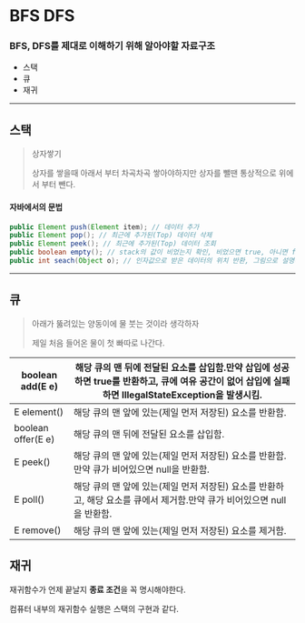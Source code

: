 # BFS DFS

### BFS, DFS를 제대로 이해하기 위해 알아야할 자료구조

* 스택
* 큐
* 재귀

------



## 스택

> 상자쌓기
>
> 상자를 쌓을때 아래서 부터 차곡차곡 쌓아야하지만 상자를 뺄땐 통상적으로 위에서 부터 뺀다. 



#### 자바에서의 문법

~~~java
public Element push(Element item); // 데이터 추가
public Element pop(); // 최근에 추가된(Top) 데이터 삭제
public Element peek(); // 최근에 추가된(Top) 데이터 조회
public boolean empty(); // stack의 값이 비었는지 확인, 비었으면 true, 아니면 false
public int seach(Object o); // 인자값으로 받은 데이터의 위치 반환, 그림으로 설명하겠음
~~~



------



## 큐

> 아래가 뚫려있는 양동이에 물 붓는 것이라 생각하자
>
> 제일 처음 들어온 물이 첫 빠따로 나간다.



| boolean add(E e)   | 해당 큐의 맨 뒤에 전달된 요소를 삽입함.만약 삽입에 성공하면 true를 반환하고, 큐에 여유 공간이 없어 삽입에 실패하면 IllegalStateException을 발생시킴. |
| ------------------ | ------------------------------------------------------------ |
| E element()        | 해당 큐의 맨 앞에 있는(제일 먼저 저장된) 요소를 반환함.      |
| boolean offer(E e) | 해당 큐의 맨 뒤에 전달된 요소를 삽입함.                      |
| E peek()           | 해당 큐의 맨 앞에 있는(제일 먼저 저장된) 요소를 반환함.만약 큐가 비어있으면 null을 반환함. |
| E poll()           | 해당 큐의 맨 앞에 있는(제일 먼저 저장된) 요소를 반환하고, 해당 요소를 큐에서 제거함.만약 큐가 비어있으면 null을 반환함. |
| E remove()         | 해당 큐의 맨 앞에 있는(제일 먼저 저장된) 요소를 제거함.      |



## 재귀

재귀함수가 언제 끝날지 **종료 조건**을 꼭 명시해야한다.

컴퓨터 내부의 재귀함수 실행은 스택의 구현과 같다.


